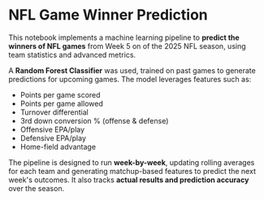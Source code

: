 # NFL Game Winner Prediction
This notebook implements a machine learning pipeline to **predict the winners of NFL games** from Week 5 on of the 2025 NFL season, using team statistics and advanced metrics. 

A **Random Forest Classifier** was used, trained on past games to generate predictions for upcoming games. The model leverages features such as:

- Points per game scored
- Points per game allowed
- Turnover differential
- 3rd down conversion % (offense & defense)
- Offensive EPA/play
- Defensive EPA/play
- Home-field advantage

The pipeline is designed to run **week-by-week**, updating rolling averages for each team and generating matchup-based features to predict the next week's outcomes. It also tracks **actual results and prediction accuracy** over the season.
